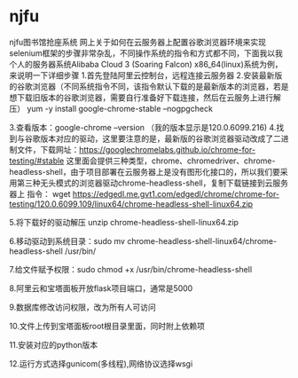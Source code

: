 # njfu
njfu图书馆抢座系统
网上关于如何在云服务器上配置谷歌浏览器环境来实现selenium框架的步骤非常杂乱，不同操作系统的指令和方式都不同，下面我以我个人的服务器系统Alibaba Cloud 3 (Soaring Falcon) x86_64(linux)系统为例，来说明一下详细步骤
1.首先登陆阿里云控制台，远程连接云服务器
2.安装最新版的谷歌浏览器（不同系统指令不同，该指令默认下载的是最新版本的浏览器，若是想下载旧版本的谷歌浏览器，需要自行准备好下载连接，然后在云服务上进行解压） 
yum -y install google-chrome-stable –nogpgcheck

3.查看版本：google-chrome –version
（我的版本显示是120.0.6099.216)
4.找到与谷歌版本对应的驱动，这里要注意的是，最新版的谷歌浏览器驱动改成了二进制文件，下载网址：https://googlechromelabs.github.io/chrome-for-testing/#stable
这里面会提供三种类型，chrome、chromedriver、chrome-headless-shell，由于项目部署在云服务器上是没有图形化接口的，所以我们要采用第三种无头模式的浏览器驱动chrome-headless-shell，复制下载链接到云服务器上
指令： wget https://edgedl.me.gvt1.com/edgedl/chrome/chrome-for-testing/120.0.6099.109/linux64/chrome-headless-shell-linux64.zip


5.将下载好的驱动解压 unzip chrome-headless-shell-linux64.zip

6.移动驱动到系统目录：sudo mv chrome-headless-shell-linux64/chrome-headless-shell /usr/bin/

7.给文件赋予权限：sudo chmod +x /usr/bin/chrome-headless-shell

8.阿里云和宝塔面板开放flask项目端口，通常是5000

9.数据库修改访问权限，改为所有人可访问

10.文件上传到宝塔面板root根目录里面，同时附上依赖项

11.安装对应的python版本

12.运行方式选择gunicom(多线程),网络协议选择wsgi
